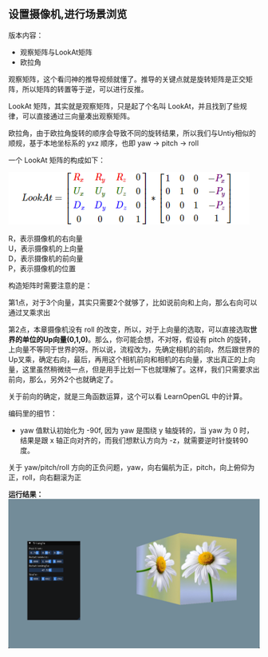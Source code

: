 ## 设置摄像机,进行场景浏览

版本内容：
* 观察矩阵与LookAt矩阵
* 欧拉角

观察矩阵，这个看闫神的推导视频就懂了。推导的关键点就是旋转矩阵是正交矩阵，所以矩阵的转置等于逆，可以进行反推。

LookAt 矩阵，其实就是观察矩阵，只是起了个名叫 LookAt，并且找到了些规律，可以直接通过三向量凑出观察矩阵。

欧拉角，由于欧拉角旋转的顺序会导致不同的旋转结果，所以我们与Untiy相似的顺规，基于本地坐标系的 yxz 顺序，也即 yaw -> pitch -> roll

一个 LookAt 矩阵的构成如下：

![](../Versions/Assets/LookAt矩阵.png)

R，表示摄像机的右向量<br>
U，表示摄像机的上向量<br> 
D，表示摄像机的前向量<br>
P，表示摄像机的位置

构造矩阵时需要注意的是：

第1点，对于3个向量，其实只需要2个就够了，比如说前向和上向，那么右向可以通过叉乘求出

第2点，本章摄像机没有 roll 的改变，所以，对于上向量的选取，可以直接选取**世界的单位的Up向量(0,1,0)**。那么，你可能会想，不对呀，假设有 pitch 的旋转，上向量不等同于世界的呀。所以说，流程改为，先确定相机的前向，然后跟世界的Up叉乘，确定右向，最后，再用这个相机前向和相机的右向量，求出真正的上向量，这里虽然稍微绕一点，但是用手比划一下也就理解了。这样，我们只需要求出前向，那么，另外2个也就确定了。

关于前向的确定，就是三角函数运算，这个可以看 LearnOpenGL 中的计算。

编码里的细节：

* yaw 值默认初始化为 -90f, 因为 yaw 是围绕 y 轴旋转的，当 yaw 为 0 时，结果是跟 x 轴正向对齐的，而我们想默认方向为 -z，就需要逆时针旋转90度。

关于 yaw/pitch/roll 方向的正负问题，yaw，向右偏航为正，pitch，向上俯仰为正，roll，向右翻滚为正

**运行结果：**
![](../Versions/Assets/v0.5_result.png)
